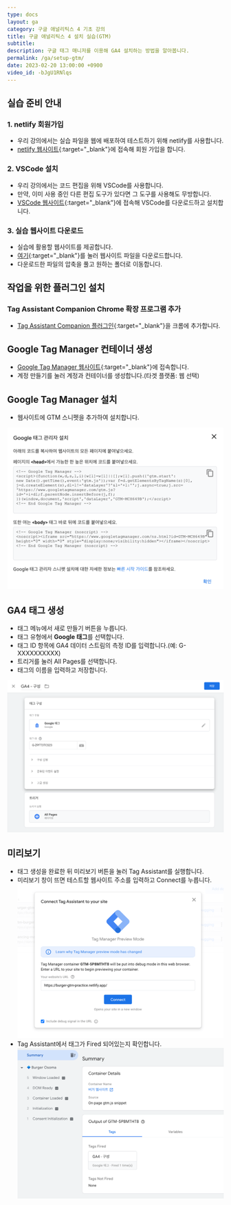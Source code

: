 ```yaml
---
type: docs
layout: ga
category: 구글 애널리틱스 4 기초 강의
title: 구글 애널리틱스 4 설치 실습(GTM)
subtitle: 
description: 구글 태그 매니저를 이용해 GA4 설치하는 방법을 알아봅니다.
permalink: /ga/setup-gtm/
date: 2023-02-20 13:00:00 +0900
video_id: -bJgU1RNlqs
---
```


## 실습 준비 안내

### 1. netlify 회원가입

- 우리 강의에서는 실습 파일을 웹에 배포하여 테스트하기 위해 netlify를 사용합니다.
- [netlify 웹사이트](https://www.netlify.com/){:target="_blank"}에 접속해 회원 가입을 합니다.

### 2. VSCode 설치

- 우리 강의에서는 코드 편집을 위해 VSCode를 사용합니다.
- 만약, 이미 사용 중인 다른 편집 도구가 있다면 그 도구를 사용해도 무방합니다.
- [VSCode 웹사이트](https://code.visualstudio.com/){:target="_blank"}에 접속해 VSCode를 다운로드하고 설치합니다.

### 3. 실습 웹사이트 다운로드

- 실습에 활용할 웹사이트를 제공합니다.
- [여기](https://drive.google.com/file/d/16qtvbSIN2ev4cx6Ms1HkoRu625x2yWpV/view?usp=sharing){:target="_blank"}를 눌러 웹사이트 파일을 다운로드합니다.
- 다운로드한 파일의 압축을 풀고 원하는 폴더로 이동합니다.

## 작업을 위한 플러그인 설치

### Tag Assistant Companion Chrome 확장 프로그램 추가

- [Tag Assistant Companion 플러그인](https://chrome.google.com/webstore/detail/tag-assistant-companion/jmekfmbnaedfebfnmakmokmlfpblbfdm){:target="_blank"}을 크롬에 추가합니다.

## Google Tag Manager 컨테이너 생성

- [Google Tag Manager 웹사이트](https://tagmanager.google.com/){:target="_blank"}에 접속합니다.
- 계정 만들기를 눌러 계정과 컨테이너를 생성합니다.(타겟 플랫폼: 웹 선택)

## Google Tag Manager 설치

- 웹사이트에 GTM 스니펫을 추가하여 설치합니다.

![GTM 설치](/images/docs/ga/setup-gtm/00.png)

## GA4 태그 생성

- 태그 메뉴에서 새로 만들기 버튼을 누릅니다.
- 태그 유형에서 **Google 태그**를 선택합니다.
- 태그 ID 항목에 GA4 데이터 스트림의 측정 ID를 입력합니다.(예: G-XXXXXXXXXX)
- 트리거를 눌러 All Pages를 선택합니다.
- 태그의 이름을 입력하고 저장합니다.

![GTM 태그](/images/docs/ga/setup-gtm/01_n.png)

## 미리보기

- 태그 생성을 완료한 뒤 미리보기 버튼을 눌러 Tag Assistant를 실행합니다.
- 미리보기 창이 뜨면 테스트할 웹사이트 주소를 입력하고 Connect를 누릅니다.
![GTM 미리보기](/images/docs/ga/setup-gtm/02_n.png)
- Tag Assistant에서 태그가 Fired 되어있는지 확인합니다.
![GTM 태그 Fired](/images/docs/ga/setup-gtm/03_n.png)